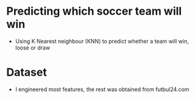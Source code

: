 # Predicting which soccer team will win
* Using K Nearest neighbour (KNN) to predict whether a team will win, loose or draw 

# Dataset
* I engineered most features, the rest was obtained from futbul24.com
